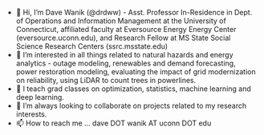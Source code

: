 - 👋 Hi, I’m Dave Wanik (@drdww) - Asst. Professor In-Residence in Dept. of Operations and Information Management at the University of Connecticut, affiliated faculty at Eversource Energy Energy Center (eversource.uconn.edu), and Research Fellow at MS State Social Science Research Centers (ssrc.msstate.edu)
- 👀 I’m interested in all things related to natural hazards and energy analytics - outage modeling, renewables and demand forecasting, power restoration modeling, evaluating the impact of grid modernization on reliability, using LiDAR to count trees in powerlines.
- 🌱 I teach grad classes on optimization, statistics, machine learning and deep learning.
- 💞️ I’m always looking to collaborate on projects related to my research interests.
- 📫 How to reach me ... dave DOT wanik AT uconn DOT edu

<!---
drdww/drdww is a ✨ special ✨ repository because its `README.md` (this file) appears on your GitHub profile.
You can click the Preview link to take a look at your changes.
--->
